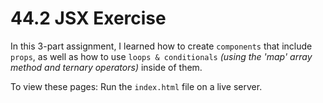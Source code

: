 # 44.2 JSX Exercise

In this 3-part assignment, I learned how to create `components` that include `props`, as well as how to use `loops & conditionals` _(using the 'map' array method and ternary operators)_ inside of them.

To view these pages: Run the `index.html` file on a live server.
